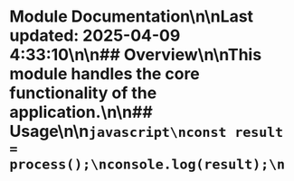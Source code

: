 # Module Documentation\n\nLast updated: 2025-04-09 4:33:10\n\n## Overview\n\nThis module handles the core functionality of the application.\n\n## Usage\n\n```javascript\nconst result = process();\nconsole.log(result);\n```
